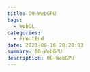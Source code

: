 ```yaml
---
title: 00-WebGPU
tags: 
  - WebGL
categories: 
  - FrontEnd
date: 2023-06-16 20:20:03
summary: 00-WebGPU
description: 00-WebGPU
---
```

